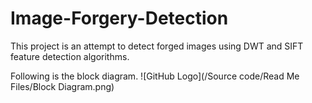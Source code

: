 # Image-Forgery-Detection
This project is an attempt to detect forged images using DWT and SIFT feature detection algorithms.

Following is the block diagram.
![GitHub Logo](/Source code/Read Me Files/Block Diagram.png)
